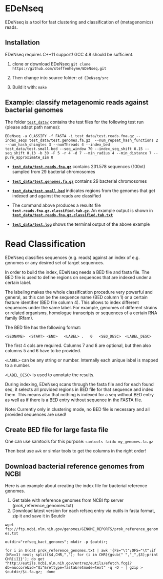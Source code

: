 # EDeNseq

EDeNseq is a tool for fast clustering and classification of (metagenomics) reads.

## Installation

EDeNseq requires C++11 support! GCC 4.8 should be sufficient. 

1. clone or download EDeNseq
	`git clone https://github.com/steffenheyne/EDeNseq.git`
	
2. Then change into source folder: `cd EDeNseq/src` 

3. Build it with: `make` 

## Example: classify metagenomic reads against bacterial genomes

The folder [`test_data/`](https://github.com/steffenheyne/EDeNseq/blob/master/test_data/) 
contains the test files for the following test run (please adapt path names):

`EDeNseq -a CLASSIFY -f FASTA -i test_data/test.reads.fna.gz --index_seqs test_data/test.genomes.fa.gz  --num_repeat_hash_functions 2 --num_hash_shingles 3 --numThreads 4 --index_bed test_data/test.small.bed --seq_window 70 --index_seq_shift 0.15 --seq_shift 0.13 -b 30 -F 5 -r 4 -d 7 --min_radius 4 --min_distance 7 --pure_approximate_sim 0`

- [**`test_data/test.reads.fna.gz`**](https://github.com/steffenheyne/EDeNseq/blob/master/test_data/test.reads.fna.gz) contains 231.578 sequences (100nt) sampled from 29 bacterial chromosomes
- [**`test_data/test.genomes.fa.gz`**](https://github.com/steffenheyne/EDeNseq/blob/master/test_data/test.genomes.fa.gz) contains 29 bacterial chromosomes
- [**`test_data/test.small.bed`**](https://github.com/steffenheyne/EDeNseq/blob/master/test_data/test.small.bed) indicates regions from the genomes that get indexed and against the reads are classified

- The command above produces a results file **`test.reads.fna.gz.classified.tab.gz`**. An example output is
shown in [**`test_data/test.reads.fna.gz.classified.tab.txt`**](https://github.com/steffenheyne/EDeNseq/blob/master/test_data/test.reads.fna.gz.classified.tab.txt)

- [**`test_data/test.log`**](https://github.com/steffenheyne/EDeNseq/blob/master/test_data/test.log) shows the terminal output of the above example

# Read Classification

EDeNseq classifies sequences (e.g. reads) against an index of e.g. genomes or 
any desired set of target sequences.

In order to build the index, EDeNseq needs a BED file and fasta file. 
The BED file is used to define regions on sequences that are
indexed under a certain label. 

The labeling makes the whole classification procedure very powerful and 
general, as this can be the sequence name (BED column 1) or a certain feature 
identifier (BED file column 4). This allows to index different 
sequences under the same label. For example, genomes of different 
strains or related organisms, homologue transcripts or sequences of a certain 
RNA family (Rfam).

The BED file has the following format:

`<SEQNAME>	<START>	<END>	<LABEL>	.	0	<SEQ_DESC>	<LABEL_DESC>`

The first 4 cols are required. Columns 7 and 8 are optional, but then also 
columns 5 and 6 have to be provided.

`<LABEL>` can be any string or number. Internally each unique label is mapped to
a number. 

`<LABEL_DESC>` is used to annotate the results. 

During indexing, EDeNseq scans through the fasta file and for each found seq, 
it selects all provided regions in BED file for that sequence and index them. 
This means also that nothing is indexed for a seq without BED entry as well as 
if there is a BED entry without sequence in the FASTA file. 

Note: Currently only in clustering mode, no BED file is necessary and all 
provided sequences are used!

## Create BED file for large fasta file

One can use samtools for this purpose: `samtools faidx my_genomes.fa.gz` 

Then best use `awk` or simlar tools to get the columns in the right order! 

## Download bacterial reference genomes from NCBI

Here is an example about creating the index file for bacterial reference genomes. 

1. Get table with reference genomes from NCBI ftp server (prok_reference_genomes.txt)
2. Download latest version for each refseq entry via eutils in fasta format, zip it and save it in $outdir 

`wget ftp://ftp.ncbi.nlm.nih.gov/genomes/GENOME_REPORTS/prok_reference_genomes.txt`

`outdir="refseq_bact_genomes"; mkdir -p $outdir;` 

`for i in $(cat prok_reference_genomes.txt | awk '{FS="\t";OFS="\t";if (NR==1) next; split($4,CHR,","); for (i in CHR){gsub(" ","_",$3);print CHR[i]}}'); do
	get "http://eutils.ncbi.nlm.nih.gov/entrez/eutils/efetch.fcgi?db=nuccore&id="$i"&rettype=fasta&retmode=text" -q -O - | gzip > $outdir/$i.fa.gz; 
done`


